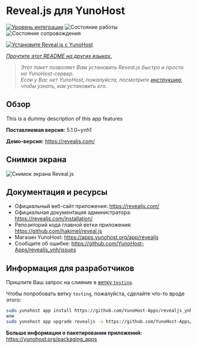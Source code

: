 <!--
Важно: этот README был автоматически сгенерирован <https://github.com/YunoHost/apps/tree/master/tools/readme_generator>
Он НЕ ДОЛЖЕН редактироваться вручную.
-->

# Reveal.js для YunoHost

[![Уровень интеграции](https://apps.yunohost.org/badge/integration/revealjs)](https://ci-apps.yunohost.org/ci/apps/revealjs/)
![Состояние работы](https://apps.yunohost.org/badge/state/revealjs)
![Состояние сопровождения](https://apps.yunohost.org/badge/maintained/revealjs)

[![Установите Reveal.js с YunoHost](https://install-app.yunohost.org/install-with-yunohost.svg)](https://install-app.yunohost.org/?app=revealjs)

*[Прочтите этот README на других языках.](./ALL_README.md)*

> *Этот пакет позволяет Вам установить Reveal.js быстро и просто на YunoHost-сервер.*  
> *Если у Вас нет YunoHost, пожалуйста, посмотрите [инструкцию](https://yunohost.org/install), чтобы узнать, как установить его.*

## Обзор

This is a dummy description of this app features


**Поставляемая версия:** 5.1.0~ynh1

**Демо-версия:** <https://revealjs.com/>

## Снимки экрана

![Снимок экрана Reveal.js](./doc/screenshots/example.jpg)

## Документация и ресурсы

- Официальный веб-сайт приложения: <https://revealjs.com/>
- Официальная документация администратора: <https://revealjs.com/installation/>
- Репозиторий кода главной ветки приложения: <https://github.com/hakimel/reveal.js>
- Магазин YunoHost: <https://apps.yunohost.org/app/revealjs>
- Сообщите об ошибке: <https://github.com/YunoHost-Apps/revealjs_ynh/issues>

## Информация для разработчиков

Пришлите Ваш запрос на слияние в [ветку `testing`](https://github.com/YunoHost-Apps/revealjs_ynh/tree/testing).

Чтобы попробовать ветку `testing`, пожалуйста, сделайте что-то вроде этого:

```bash
sudo yunohost app install https://github.com/YunoHost-Apps/revealjs_ynh/tree/testing --debug
или
sudo yunohost app upgrade revealjs -u https://github.com/YunoHost-Apps/revealjs_ynh/tree/testing --debug
```

**Больше информации о пакетировании приложений:** <https://yunohost.org/packaging_apps>
